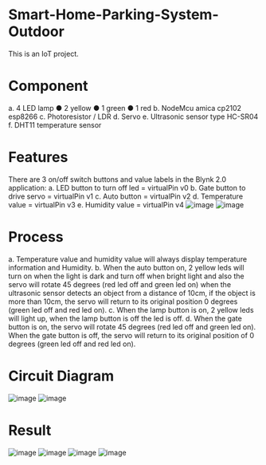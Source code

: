 # Smart-Home-Parking-System-Outdoor
This is an IoT project.

# Component
a. 4 LED lamp
    ● 2 yellow
    ● 1 green
    ● 1 red
b. NodeMcu amica cp2102 esp8266
c. Photoresistor / LDR
d. Servo
e. Ultrasonic sensor type HC-SR04
f. DHT11 temperature sensor

# Features
There are 3 on/off switch buttons and value labels in the Blynk 2.0 application:
a. LED button to turn off led = virtualPin v0
b. Gate button to drive servo = virtualPin v1
c. Auto button = virtualPin v2
d. Temperature value = virtualPin v3
e. Humidity value = virtualPin v4
![image](https://github.com/Sekarlangitt/Smart-Home-Parking-System-Outdoor/assets/134146217/67d580b0-c0f0-4477-b2d2-d3da89cba16b)
![image](https://github.com/Sekarlangitt/Smart-Home-Parking-System-Outdoor/assets/134146217/aa3e9837-0051-4daf-aeea-4cf1f97b656c)

# Process
a. Temperature value and humidity value will always display temperature
information and Humidity.
b. When the auto button on, 2 yellow leds will turn on when the light is dark and
turn off when bright light and also the servo will rotate 45 degrees (red led off and
green led on) when the ultrasonic sensor detects an object from a distance of
10cm, if the object is more than 10cm, the servo will return to its original position
0 degrees (green led off and red led on).
c. When the lamp button is on, 2 yellow leds will light up, when the lamp button is
off the led is off.
d. When the gate button is on, the servo will rotate 45 degrees (red led off and green
led on). When the gate button is off, the servo will return to its original position of
0 degrees (green led off and red led on).

# Circuit Diagram
![image](https://github.com/Sekarlangitt/Smart-Home-Parking-System-Outdoor/assets/134146217/72478aba-4d59-4c32-b9e9-f5935765d34a)
![image](https://github.com/Sekarlangitt/Smart-Home-Parking-System-Outdoor/assets/134146217/46e2c936-c7e3-4af9-88c6-98e1d5dd5241)

# Result
![image](https://github.com/Sekarlangitt/Smart-Home-Parking-System-Outdoor/assets/134146217/fac2608a-a463-4fc3-a44e-9cb613045a97)
![image](https://github.com/Sekarlangitt/Smart-Home-Parking-System-Outdoor/assets/134146217/b1753dfd-4840-4f01-b6b8-ea1cc8e5f930)
![image](https://github.com/Sekarlangitt/Smart-Home-Parking-System-Outdoor/assets/134146217/1404f634-fde4-48b7-867f-9f9e712c54b5)
![image](https://github.com/Sekarlangitt/Smart-Home-Parking-System-Outdoor/assets/134146217/50c3ddf4-fa06-4ee3-9394-8e9157143188)
